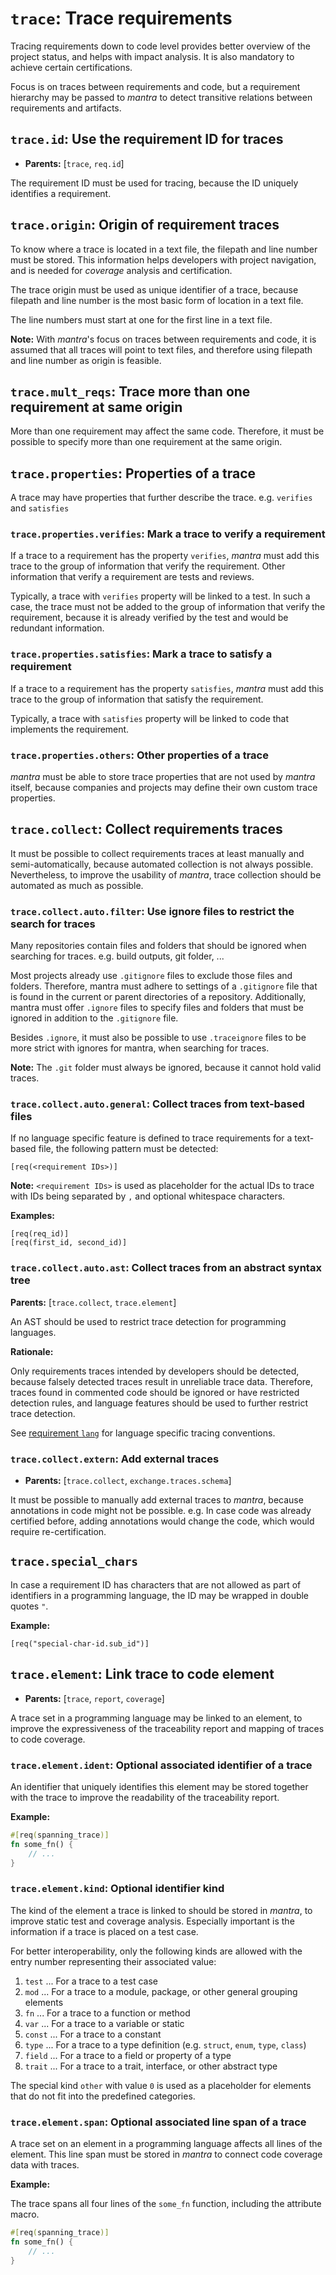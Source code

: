 # `trace`: Trace requirements

Tracing requirements down to code level provides better overview of the project status,
and helps with impact analysis. It is also mandatory to achieve certain certifications.

Focus is on traces between requirements and code,
but a requirement hierarchy may be passed to *mantra*
to detect transitive relations between requirements and artifacts.

## `trace.id`: Use the requirement ID for traces

- **Parents:** [`trace`, `req.id`]

The requirement ID must be used for tracing, because the ID uniquely identifies a requirement.

## `trace.origin`: Origin of requirement traces

To know where a trace is located in a text file, the filepath and line number must be stored.
This information helps developers with project navigation, and is needed for *coverage* analysis
and certification.

The trace origin must be used as unique identifier of a trace,
because filepath and line number is the most basic form of location in a text file.

The line numbers must start at one for the first line in a text file.

**Note:** With *mantra*'s focus on traces between requirements and code, it is assumed that all traces will point to text files,
and therefore using filepath and line number as origin is feasible.

## `trace.mult_reqs`: Trace more than one requirement at same origin

More than one requirement may affect the same code.
Therefore, it must be possible to specify more than one requirement at the same origin.

## `trace.properties`: Properties of a trace

A trace may have properties that further describe the trace.
e.g. `verifies` and `satisfies`

### `trace.properties.verifies`: Mark a trace to verify a requirement

If a trace to a requirement has the property `verifies`,
*mantra* must add this trace to the group of information that verify the requirement.
Other information that verify a requirement are tests and reviews.

Typically, a trace with `verifies` property will be linked to a test.
In such a case, the trace must not be added to the group of information that verify the requirement,
because it is already verified by the test and would be redundant information.

### `trace.properties.satisfies`: Mark a trace to satisfy a requirement

If a trace to a requirement has the property `satisfies`,
*mantra* must add this trace to the group of information that satisfy the requirement.

Typically, a trace with `satisfies` property will be linked to code that implements the requirement.

### `trace.properties.others`: Other properties of a trace

*mantra* must be able to store trace properties that are not used by *mantra* itself,
because companies and projects may define their own custom trace properties.

## `trace.collect`: Collect requirements traces

It must be possible to collect requirements traces at least manually and semi-automatically,
because automated collection is not always possible.
Nevertheless, to improve the usability of *mantra*, trace collection should be automated as much as possible.

### `trace.collect.auto.filter`: Use ignore files to restrict the search for traces

Many repositories contain files and folders that should be ignored when searching for traces.
e.g. build outputs, git folder, ...

Most projects already use `.gitignore` files to exclude those files and folders.
Therefore, mantra must adhere to settings of a `.gitignore` file that is found in the current or parent directories of a repository.
Additionally, mantra must offer `.ignore` files to specify files and folders that must be ignored in addition to the `.gitignore` file.

Besides `.ignore`, it must also be possible to use `.traceignore` files to be more strict with ignores for mantra, when searching for traces.

**Note:** The `.git` folder must always be ignored, because it cannot hold valid traces.

### `trace.collect.auto.general`: Collect traces from text-based files

If no language specific feature is defined to trace requirements for a text-based file,
the following pattern must be detected:

```
[req(<requirement IDs>)]
```

**Note:** `<requirement IDs>` is used as placeholder for the actual IDs to trace with IDs being separated by `,` and optional whitespace characters.

**Examples:**

```
[req(req_id)]
[req(first_id, second_id)]
```

### `trace.collect.auto.ast`: Collect traces from an abstract syntax tree

**Parents:** [`trace.collect`, `trace.element`]

An AST should be used to restrict trace detection for programming languages.

**Rationale:**

Only requirements traces intended by developers should be detected, because falsely detected traces
result in unreliable trace data.
Therefore, traces found in commented code should be ignored or have restricted detection rules,
and language features should be used to further restrict trace detection.

See [requirement `lang`](5-REQ-lang) for language specific tracing conventions.

### `trace.collect.extern`: Add external traces

- **Parents:** [`trace.collect`, `exchange.traces.schema`]

It must be possible to manually add external traces to *mantra*, because annotations in code
might not be possible.
e.g. In case code was already certified before, adding annotations would change the code, which would require re-certification.

## `trace.special_chars`

In case a requirement ID has characters that are not allowed as part of identifiers in a programming language,
the ID may be wrapped in double quotes `"`.

**Example:**

```
[req("special-char-id.sub_id")]
```

## `trace.element`: Link trace to code element

- **Parents:** [`trace`, `report`, `coverage`]

A trace set in a programming language may be linked to an element,
to improve the expressiveness of the traceability report and mapping of traces to code coverage.

### `trace.element.ident`: Optional associated identifier of a trace

An identifier that uniquely identifies this element may be stored together
with the trace to improve the readability of the traceability report.

**Example:**

```rust
#[req(spanning_trace)]
fn some_fn() {
    // ...
}
```

### `trace.element.kind`: Optional identifier kind

The kind of the element a trace is linked to should be stored in *mantra*,
to improve static test and coverage analysis. Especially important is the information
if a trace is placed on a test case.

For better interoperability, only the following kinds are allowed with the entry number representing their associated value:

1. `test` ... For a trace to a test case
2. `mod` ... For a trace to a module, package, or other general grouping elements
3. `fn` ... For a trace to a function or method
4. `var` ... For a trace to a variable or static
5. `const` ... For a trace to a constant
6. `type` ... For a trace to a type definition (e.g. `struct`, `enum`, `type`, `class`)
7. `field` ... For a trace to a field or property of a type
8. `trait` ... For a trace to a trait, interface, or other abstract type

The special kind `other` with value `0` is used as a placeholder for elements that do not fit into the predefined categories.

### `trace.element.span`: Optional associated line span of a trace

A trace set on an element in a programming language affects all lines of the element.
This line span must be stored in *mantra* to connect code coverage data with traces.

**Example:**

The trace spans all four lines of the `some_fn` function,
including the attribute macro.

```rust
#[req(spanning_trace)]
fn some_fn() {
    // ...
}
```
